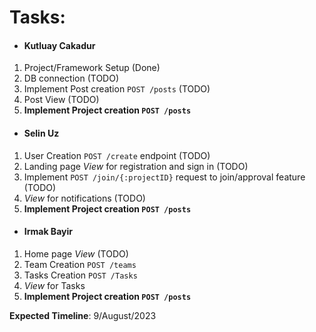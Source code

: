 # **Tasks**:

- #### Kutluay Cakadur
1. Project/Framework Setup (Done)
2. DB connection (TODO)
3. Implement Post creation `POST /posts` (TODO)
4. Post View (TODO)
5. **Implement Project creation `POST /posts`**

  
- #### Selin Uz
1. User Creation `POST /create` endpoint (TODO)
2. Landing page *View* for registration and sign in (TODO)
3. Implement `POST /join/{:projectID}` request to join/approval feature (TODO)
4. *View* for notifications (TODO)
5. **Implement Project creation `POST /posts`**
   
- #### Irmak Bayir
1. Home page *View* (TODO)
2. Team Creation `POST /teams`
3. Tasks Creation `POST /Tasks`
4. *View* for Tasks
5. **Implement Project creation `POST /posts`**



**Expected Timeline**:
9/August/2023
